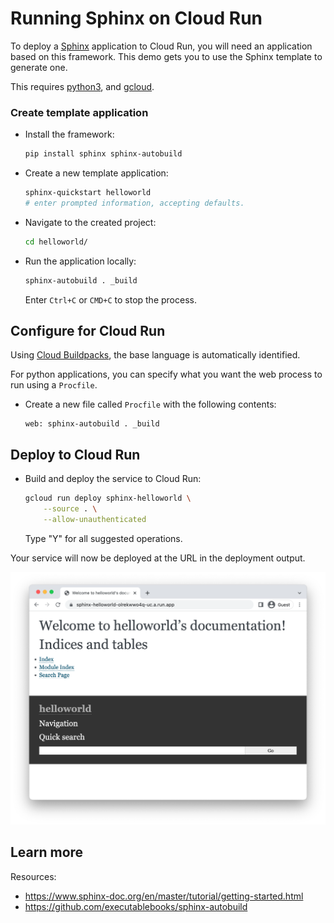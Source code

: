 # Running Sphinx on Cloud Run

<!--- Generated 2022-08-24 06:38:12.343857 -->

To deploy a [Sphinx](https://www.sphinx-doc.org) application to Cloud Run, you will need an application
based on this framework. This demo gets you to use the Sphinx template to generate one. 

This requires [python3](https://cloud.google.com/python/docs/setup), and [gcloud](https://cloud.google.com/sdk/docs/install).


### Create template application


* Install the framework:

    ```bash
    pip install sphinx sphinx-autobuild
    ```

* Create a new template application:

    ```bash
    sphinx-quickstart helloworld
    # enter prompted information, accepting defaults.

    ```




* Navigate to the created project:

    ```bash
    cd helloworld/
    ```

* Run the application locally:

    ```bash
    sphinx-autobuild . _build
    ```

    Enter `Ctrl+C` or `CMD+C` to stop the process.


## Configure for Cloud Run

Using [Cloud Buildpacks](https://github.com/GoogleCloudPlatform/buildpacks), 
the base language is automatically identified.



For python applications, you can specify what you want the web process to run using a `Procfile`. 

* Create a new file called `Procfile` with the following contents: 

    ```
    web: sphinx-autobuild . _build
    ```






## Deploy to Cloud Run

* Build and deploy the service to Cloud Run: 


    ```bash
    gcloud run deploy sphinx-helloworld \
        --source . \
        --allow-unauthenticated 
    ```

    Type "Y" for all suggested operations.


Your service will now be deployed at the URL in the deployment output.

![Example Sphinx deployment](example.png)





## Learn more

Resources: 

- https://www.sphinx-doc.org/en/master/tutorial/getting-started.html
- https://github.com/executablebooks/sphinx-autobuild
